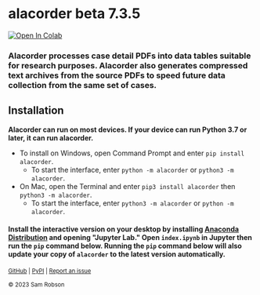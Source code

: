 # alacorder beta 7.3.5

[<img data-canonical-src="https://colab.research.google.com/assets/colab-badge.svg" alt="Open In Colab" src="https://camo.githubusercontent.com/84f0493939e0c4de4e6dbe113251b4bfb5353e57134ffd9fcab6b8714514d4d1/68747470733a2f2f636f6c61622e72657365617263682e676f6f676c652e636f6d2f6173736574732f636f6c61622d62616467652e737667">](https://colab.research.google.com/github/sbrobson959/alacorder/blob/main/index.ipynb)


### Alacorder processes case detail PDFs into data tables suitable for research purposes. Alacorder also generates compressed text archives from the source PDFs to speed future data collection from the same set of cases.

## Installation

**Alacorder can run on most devices. If your device can run Python 3.7 or later, it can run alacorder.**
* To install on Windows, open Command Prompt and enter `pip install alacorder`. 
    * To start the interface, enter `python -m alacorder` or `python3 -m alacorder`.
* On Mac, open the Terminal and enter `pip3 install alacorder` then `python3 -m alacorder`.
    * To start the interface, enter `python3 -m alacorder` or `python -m alacorder`.

#### Install the interactive version on your desktop by installing [Anaconda Distribution](https://www.anaconda.com/) and opening "Jupyter Lab." Open `index.ipynb` in Jupyter then run the `pip` command below. Running the `pip` command below will also update your copy of `alacorder` to the latest version automatically.

<sup> [GitHub](https://github.com/sbrobson959/alacorder)  | [PyPI](https://pypi.org/project/alacorder/)     | [Report an issue](mailto:sbrobson@crimson.ua.edu) </sup>

<sup>© 2023 Sam Robson</sup>
